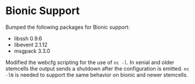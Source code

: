 # Bionic Support

Bumped the following packages for Bionic support:

 - libssh 0.9.6
 - libevent 2.1.12
 - msgpack 3.3.0

Modified the webcfg scripting for the use of `nc -l`.  In xenial and older stemcells the output sends a shutdown after the configuration is emitted.  `nc -lN` is needed to support the same behavior on bionic and newer stemcells.
